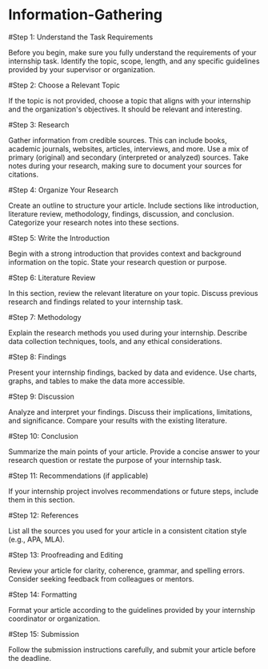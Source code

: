 # Information-Gathering

#Step 1: Understand the Task Requirements

Before you begin, make sure you fully understand the requirements of your internship task. Identify the topic, scope, length, and any specific guidelines provided by your supervisor or organization.

#Step 2: Choose a Relevant Topic

If the topic is not provided, choose a topic that aligns with your internship and the organization's objectives. It should be relevant and interesting.

#Step 3: Research

Gather information from credible sources. This can include books, academic journals, websites, articles, interviews, and more. Use a mix of primary (original) and secondary (interpreted or analyzed) sources.
Take notes during your research, making sure to document your sources for citations.

#Step 4: Organize Your Research

Create an outline to structure your article. Include sections like introduction, literature review, methodology, findings, discussion, and conclusion.
Categorize your research notes into these sections.

#Step 5: Write the Introduction

Begin with a strong introduction that provides context and background information on the topic. State your research question or purpose.

#Step 6: Literature Review

In this section, review the relevant literature on your topic. Discuss previous research and findings related to your internship task.

#Step 7: Methodology

Explain the research methods you used during your internship. Describe data collection techniques, tools, and any ethical considerations.

#Step 8: Findings

Present your internship findings, backed by data and evidence. Use charts, graphs, and tables to make the data more accessible.

#Step 9: Discussion

Analyze and interpret your findings. Discuss their implications, limitations, and significance. Compare your results with the existing literature.

#Step 10: Conclusion

Summarize the main points of your article. Provide a concise answer to your research question or restate the purpose of your internship task.

#Step 11: Recommendations (if applicable)

If your internship project involves recommendations or future steps, include them in this section.

#Step 12: References

List all the sources you used for your article in a consistent citation style (e.g., APA, MLA).

#Step 13: Proofreading and Editing

Review your article for clarity, coherence, grammar, and spelling errors.
Consider seeking feedback from colleagues or mentors.

#Step 14: Formatting

Format your article according to the guidelines provided by your internship coordinator or organization.

#Step 15: Submission

Follow the submission instructions carefully, and submit your article before the deadline.
